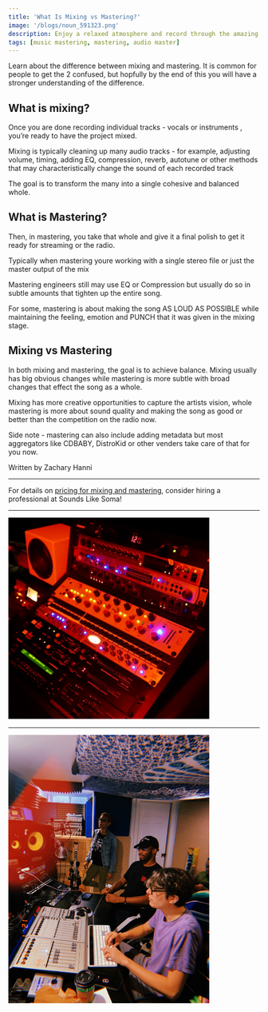 ```yaml
---
title: 'What Is Mixing vs Mastering?'
image: '/blogs/noun_591323.png'
description: Enjoy a relaxed atmosphere and record through the amazing analog equipment at Sounds Like Soma Philadelphia recording studio
tags: [music mastering, mastering, audio master]
---
```


Learn about the difference between mixing and mastering. It is common for people to get the 2 confused, but hopfully by the end of this you will have a stronger understanding of the difference.

## What is mixing?

Once you are done recording individual tracks - vocals or instruments , you’re ready to have the project mixed. 

Mixing is typically cleaning up many audio tracks - for example, adjusting volume, timing, adding EQ, compression, reverb, autotune or other methods that may characteristically change the sound of each recorded track

The goal is to transform the many into a single cohesive and balanced whole.

## What is Mastering?

Then, in mastering, you take that whole and give it a final polish to get it ready for streaming or the radio. 

Typically when mastering youre working with a single stereo file or just the master output of the mix

Mastering engineers still may use EQ or Compression but usually do so in subtle amounts that tighten up the entire song.

For some, mastering is about making the song AS LOUD AS POSSIBLE while maintaining the feeling, emotion and PUNCH that it was given in the mixing stage.

## Mixing vs Mastering

In both mixing and mastering, the goal is to achieve balance. Mixing usually has big obvious changes while mastering is more subtle with broad changes that effect the song as a whole.

Mixing has more creative opportunities to capture the artists vision, whole mastering is more about sound quality and making the song as good or better than the competition on the radio now.

Side note - mastering can also include adding metadata but most aggregators like CDBABY, DistroKid or other venders take care of that for you now.  

Written by Zachary Hanni

- - -

For details on <a href="/02-mixing-mastering/" target="More Info">pricing for mixing and mastering</a>, consider hiring a professional at Sounds Like Soma!

- - -

<img src="/assets/images/music-mastering-equipment.webp" alt="Mastering equipment" style="width:80%;"/>

- - -

<img src="/assets/images/studio-mixing-session.webp" alt="Mixing Studio Session" style="width:80%;"/>
